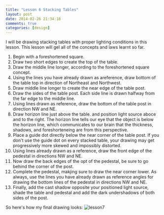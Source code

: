 ```yaml
---
title: "Lesson 6 Stacking Tables"
layout: post
date: 2014-02-26 21:34:18
comments: true
categories: [design]
---
```


I will be drawing stacking tables with proper lighting conditions in this lesson. This lesson will gel all of the concepts and laws learnt so far.

1. Begin with a foreshortened square. 
2. Draw two short edges to create the top of the table.
3. Draw the middle line longer, according to the foreshortened square concept.
4. Using the lines you have already drawn as areference, draw bottom of the table top in direction of Northeast and Northwest.
5. Draw middle line longer to create the near edge of the table post.
6. Draw the sides of the table post. Each side line is drawn halfway from the far edge to the middle line.
7. Using lines drawn as reference, draw the bottom of the table post in direction NW and NE.
8. Draw horizon line just above the table. and position light source aboce and to the right. The horizon line tells our eye that the object is below the horizon line, which communicates to our brain that the thickness, shadows, and foreshorteneing are from this perspective.
9. Place a guide dot directly below the near corner of the table post. If you don't use the guide dot on every stacked table, your drawing may get progressively more skewed and impossibly distorted.
10. Using lines already drawn as a reference, draw the front edge of the pedestal in directions NW and NE.
11. Now draw the back edges of the opt of the pedestal, be sure to go behind the corner of the post. 
12. Complete the pedestal, makjing sure to draw the near corner lower. As always, use the lines you have already drawn as reference angles for drawing the bottom lines of the pedestal in directions NW and NE.
13. Finally, add the cast shadow opposite your positioned light source, shade the table and pedestal and add the dark undershadows of both sides of the post.

So here's how my final drawing looks:
![lesson7](http://i1113.photobucket.com/albums/k508/houguochen/Mobile%20Uploads/AFA53C8F-34F6-4A7D-8C20-6DD868130467.jpg)